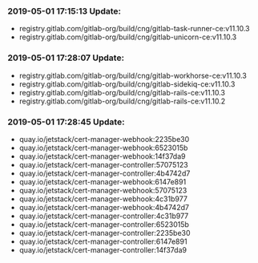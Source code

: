### 2019-05-01 17:15:13 Update:

- registry.gitlab.com/gitlab-org/build/cng/gitlab-task-runner-ce:v11.10.3
- registry.gitlab.com/gitlab-org/build/cng/gitlab-unicorn-ce:v11.10.3
### 2019-05-01 17:28:07 Update:

- registry.gitlab.com/gitlab-org/build/cng/gitlab-workhorse-ce:v11.10.3
- registry.gitlab.com/gitlab-org/build/cng/gitlab-sidekiq-ce:v11.10.3
- registry.gitlab.com/gitlab-org/build/cng/gitlab-rails-ce:v11.10.3
- registry.gitlab.com/gitlab-org/build/cng/gitlab-rails-ce:v11.10.2
### 2019-05-01 17:28:45 Update:

- quay.io/jetstack/cert-manager-webhook:2235be30
- quay.io/jetstack/cert-manager-webhook:6523015b
- quay.io/jetstack/cert-manager-webhook:14f37da9
- quay.io/jetstack/cert-manager-controller:57075123
- quay.io/jetstack/cert-manager-controller:4b4742d7
- quay.io/jetstack/cert-manager-webhook:6147e891
- quay.io/jetstack/cert-manager-webhook:57075123
- quay.io/jetstack/cert-manager-webhook:4c31b977
- quay.io/jetstack/cert-manager-webhook:4b4742d7
- quay.io/jetstack/cert-manager-controller:4c31b977
- quay.io/jetstack/cert-manager-controller:6523015b
- quay.io/jetstack/cert-manager-controller:2235be30
- quay.io/jetstack/cert-manager-controller:6147e891
- quay.io/jetstack/cert-manager-controller:14f37da9
